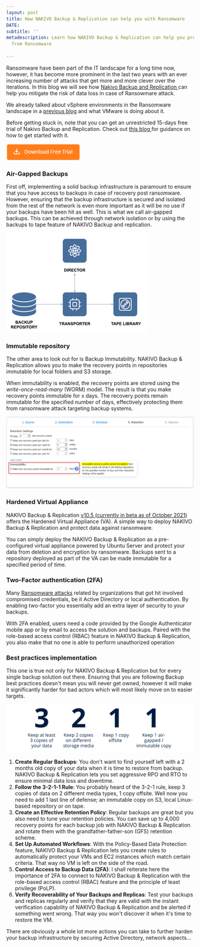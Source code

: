 ```yaml
---
layout: post
title: How NAKIVO Backup & Replication can help you with Ransomware
DATE: 
subtitle: ''
metadescription: Learn how NAKIVO Backup & Replication can help you protect your data
  from Ransomware

---
```

Ransomware have been part of the IT landscape for a long time now, however, it has become more prominent in the last two years with an ever increasing number of attacks that get more and more clever over the iterations. In this blog we will see how [Nakivo Backup and Replication ](https://www.vxav.fr/2021-09-27-nakivo-backup-and-replication-for-vmware-and-more/)can help you mitigate the risk of data loss in case of Ransowmare attack.

We already talked about vSphere environments in the Ransomware landscape in a [previous blog](https://www.vxav.fr/2021-09-29-vsphere-environments-in-the-ransomware-landscape/) and what VMware is doing about it.

Before getting stuck in, note that you can get an unrestricted 15-days free trial of Nakivo Backup and Replication. Check out [this blog ](https://www.vxav.fr/2021-10-19-backup-and-restore-vms-with-nakivo/)for guidance on how to get started with it.

[![](/img/2021-10-18_11h14_34.png)](https://www.nakivo.com/resources/download/trial-download/)  

### Air-Gapped Backups

First off, implementing a solid backup infrastructure is paramount to ensure that you have access to backups in case of recovery post ransomware. However, ensuring that the backup infrastructure is secured and isolated from the rest of the network is even more important as it will be no use if your backups have been hit as well. This is what we call air-gapped backups. This can be achieved through network isolation or by using the backups to tape feature of NAKIVO Backup and replication.

![](/img/nakivo-3-1.png)

### Immutable repository

The other area to look out for is Backup Immutability. NAKIVO Backup & Replication allows you to make the recovery points in repositories immutable for local folders and S3 storage. 

When immutability is enabled, the recovery points are stored using the _write-once-read-many_ (WORM) model. The result is that you make recovery points immutable for x days. The recovery points remain immutable for the specified number of days, effectively protecting them from ransomware attack targeting backup systems.

![](/img/nakivo-3-2.png)

### Hardened Virtual Appliance

NAKIVO Backup & Replication [v10.5 (currently in beta as of October 2021)](https://www.nakivo.com/fr/resources/releases/10.5-beta/) offers the Hardened Virtual Appliance (VA). A simple way to deploy NAKIVO Backup & Replication and protect data against ransomware. 

You can simply deploy the NAKIVO Backup & Replication as a pre-configured virtual appliance powered by Ubuntu Server and protect your data from deletion and encryption by ransomware. Backups sent to a repository deployed as part of the VA can be made immutable for a specified period of time.

### Two-Factor authentication (2FA)

Many [Ransomware attacks](https://www.nakivo.com/blog/10-recent-ransomware-attacks-facts-figures-and-lessons/) related by organizations that got hit involved compromised credentials, be it Active Directory or local authentication. By enabling two-factor you essentially add an extra layer of security to your backups. 

With 2FA enabled, users need a code provided by the Google Authenticator mobile app or by email to access the solution and backups. Paired with the role-based access control (RBAC) feature in NAKIVO Backup & Replication, you also make that no one is able to perform unauthorized operation

### Best practices implementation

This one is true not only for NAKIVO Backup & Replication  but for every single backup solution out there. Ensuring that you are following Backup best practices doesn't mean you will never get owned, however it will make it significantly harder for bad actors which will most likely move on to easier targets.

![](/img/nakivo-3-3.png)

1. **Create Regular Backups**: You don't want to find yourself left with a 2 months old copy of your data when it is time to restore from backup. NAKIVO Backup & Replication  lets you set aggressive RPO and RTO to ensure minimal data loss and downtime.
2. **Follow the 3-2-1-1 Rule**: You probably heard of the 3-2-1 rule, keep 3 copies of data on 2 different media types, 1 copy offsite. Well now you need to add 1 last line of defense; an immutable copy on S3, local Linux-based repository or on tape.
3. **Create an Effective Retention Policy**: Regular backups are great but you also need to tune your retention policies. You can save up to 4,000 recovery points for each backup job with NAKIVO Backup & Replication and rotate them with the grandfather-father-son (GFS) retention scheme.
4. **Set Up Automated Workflows**: With the Policy-Based Data Protection feature, NAKIVO Backup & Replication lets you create rules to automatically protect your VMs and EC2 instances which match certain criteria. That way no VM is left on the side of the road.
5. **Control Access to Backup Data (2FA)**: I shall reiterate here the importance of 2FA to connect to NAKIVO Backup & Replication with the role-based access control (RBAC) feature and the principle of least privilege (PoLP).
6. **Verify Recoverability of Your Backups and Replicas**: Test your backups and replicas regularly and verify that they are valid with the instant verification capability of NAKIVO Backup & Replication and be alerted if something went wrong. That way you won't discover it when it's time to restore the VM.

There are obviously a whole lot more actions you can take to further harden your backup infrastructure by securing Active Directory, network aspects...
